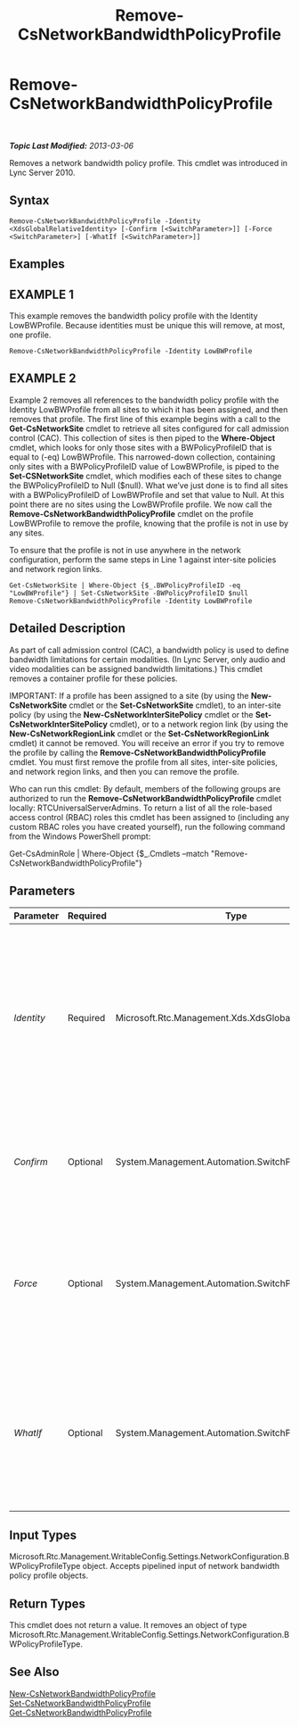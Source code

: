﻿---
title: Remove-CsNetworkBandwidthPolicyProfile
TOCTitle: Remove-CsNetworkBandwidthPolicyProfile
ms:assetid: 7b1f3c8d-486c-4a7e-aa40-57893f249f66
ms:mtpsurl: https://technet.microsoft.com/en-us/library/Gg398609(v=OCS.15)
ms:contentKeyID: 48184596
ms.date: 07/23/2014
mtps_version: v=OCS.15
---

<div data-xmlns="http://www.w3.org/1999/xhtml">

<div class="topic" data-xmlns="http://www.w3.org/1999/xhtml" data-msxsl="urn:schemas-microsoft-com:xslt" data-cs="http://msdn.microsoft.com/en-us/">

<div data-asp="http://msdn2.microsoft.com/asp">

# Remove-CsNetworkBandwidthPolicyProfile

</div>

<div id="mainSection">

<div id="mainBody">

<span> </span>

_**Topic Last Modified:** 2013-03-06_

Removes a network bandwidth policy profile. This cmdlet was introduced in Lync Server 2010.

<div>

## Syntax

    Remove-CsNetworkBandwidthPolicyProfile -Identity <XdsGlobalRelativeIdentity> [-Confirm [<SwitchParameter>]] [-Force <SwitchParameter>] [-WhatIf [<SwitchParameter>]]

</div>

<div>

## Examples

<div>

## EXAMPLE 1

This example removes the bandwidth policy profile with the Identity LowBWProfile. Because identities must be unique this will remove, at most, one profile.

    Remove-CsNetworkBandwidthPolicyProfile -Identity LowBWProfile

</div>

<div>

## EXAMPLE 2

Example 2 removes all references to the bandwidth policy profile with the Identity LowBWProfile from all sites to which it has been assigned, and then removes that profile. The first line of this example begins with a call to the **Get-CsNetworkSite** cmdlet to retrieve all sites configured for call admission control (CAC). This collection of sites is then piped to the **Where-Object** cmdlet, which looks for only those sites with a BWPolicyProfileID that is equal to (-eq) LowBWProfile. This narrowed-down collection, containing only sites with a BWPolicyProfileID value of LowBWProfile, is piped to the **Set-CSNetworkSite** cmdlet, which modifies each of these sites to change the BWPolicyProfileID to Null ($null). What we’ve just done is to find all sites with a BWPolicyProfileID of LowBWProfile and set that value to Null. At this point there are no sites using the LowBWProfile profile. We now call the **Remove-CsNetworkBandwidthPolicyProfile** cmdlet on the profile LowBWProfile to remove the profile, knowing that the profile is not in use by any sites.

To ensure that the profile is not in use anywhere in the network configuration, perform the same steps in Line 1 against inter-site policies and network region links.

    Get-CsNetworkSite | Where-Object {$_.BWPolicyProfileID -eq "LowBWProfile"} | Set-CsNetworkSite -BWPolicyProfileID $null
    Remove-CsNetworkBandwidthPolicyProfile -Identity LowBWProfile

</div>

</div>

<div>

## Detailed Description

As part of call admission control (CAC), a bandwidth policy is used to define bandwidth limitations for certain modalities. (In Lync Server, only audio and video modalities can be assigned bandwidth limitations.) This cmdlet removes a container profile for these policies.

IMPORTANT: If a profile has been assigned to a site (by using the **New-CsNetworkSite** cmdlet or the **Set-CsNetworkSite** cmdlet), to an inter-site policy (by using the **New-CsNetworkInterSitePolicy** cmdlet or the **Set-CsNetworkInterSitePolicy** cmdlet), or to a network region link (by using the **New-CsNetworkRegionLink** cmdlet or the **Set-CsNetworkRegionLink** cmdlet) it cannot be removed. You will receive an error if you try to remove the profile by calling the **Remove-CsNetworkBandwidthPolicyProfile** cmdlet. You must first remove the profile from all sites, inter-site policies, and network region links, and then you can remove the profile.

Who can run this cmdlet: By default, members of the following groups are authorized to run the **Remove-CsNetworkBandwidthPolicyProfile** cmdlet locally: RTCUniversalServerAdmins. To return a list of all the role-based access control (RBAC) roles this cmdlet has been assigned to (including any custom RBAC roles you have created yourself), run the following command from the Windows PowerShell prompt:

Get-CsAdminRole | Where-Object {$\_.Cmdlets –match "Remove-CsNetworkBandwidthPolicyProfile"}

</div>

<div>

## Parameters


<table>
<colgroup>
<col style="width: 25%" />
<col style="width: 25%" />
<col style="width: 25%" />
<col style="width: 25%" />
</colgroup>
<thead>
<tr class="header">
<th>Parameter</th>
<th>Required</th>
<th>Type</th>
<th>Description</th>
</tr>
</thead>
<tbody>
<tr class="odd">
<td><p><em>Identity</em></p></td>
<td><p>Required</p></td>
<td><p>Microsoft.Rtc.Management.Xds.XdsGlobalRelativeIdentity</p></td>
<td><p>A string value that uniquely identifies the bandwidth policy profile you want to remove. Specifying an Identity will remove, at most, one profile.</p></td>
</tr>
<tr class="even">
<td><p><em>Confirm</em></p></td>
<td><p>Optional</p></td>
<td><p>System.Management.Automation.SwitchParameter</p></td>
<td><p>Prompts you for confirmation before executing the command.</p></td>
</tr>
<tr class="odd">
<td><p><em>Force</em></p></td>
<td><p>Optional</p></td>
<td><p>System.Management.Automation.SwitchParameter</p></td>
<td><p>Suppresses any confirmation prompts that would otherwise be displayed before making changes.</p></td>
</tr>
<tr class="even">
<td><p><em>WhatIf</em></p></td>
<td><p>Optional</p></td>
<td><p>System.Management.Automation.SwitchParameter</p></td>
<td><p>Describes what would happen if you executed the command without actually executing the command.</p></td>
</tr>
</tbody>
</table>


</div>

<div>

## Input Types

Microsoft.Rtc.Management.WritableConfig.Settings.NetworkConfiguration.BWPolicyProfileType object. Accepts pipelined input of network bandwidth policy profile objects.

</div>

<div>

## Return Types

This cmdlet does not return a value. It removes an object of type Microsoft.Rtc.Management.WritableConfig.Settings.NetworkConfiguration.BWPolicyProfileType.

</div>

<div>

## See Also


[New-CsNetworkBandwidthPolicyProfile](new-csnetworkbandwidthpolicyprofile.md)  
[Set-CsNetworkBandwidthPolicyProfile](set-csnetworkbandwidthpolicyprofile.md)  
[Get-CsNetworkBandwidthPolicyProfile](get-csnetworkbandwidthpolicyprofile.md)  
  

</div>

</div>

<span> </span>

</div>

</div>

</div>

